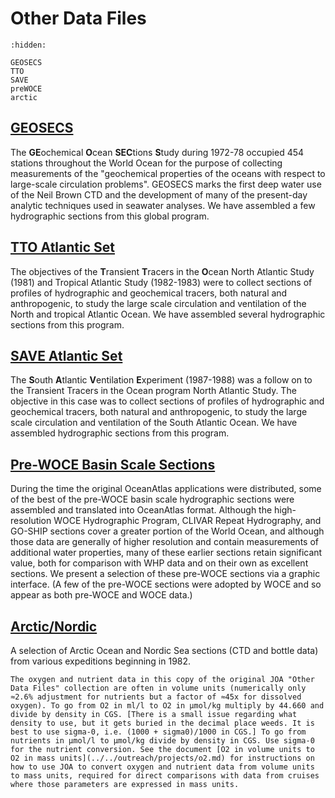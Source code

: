 # Other Data Files

```{toctree}
:hidden:

GEOSECS
TTO
SAVE
preWOCE
arctic
```

## [GEOSECS](<project:GEOSECS.md>)

The **GE**ochemical **O**cean **SEC**tions **S**tudy during 1972-78 occupied 454 stations throughout the World Ocean for the purpose of collecting measurements of the "geochemical properties of the oceans with respect to large-scale circulation problems". GEOSECS marks the first deep water use of the Neil Brown CTD and the development of many of the present-day analytic techniques used in seawater analyses. We have assembled a few hydrographic sections from this global program.

## [TTO Atlantic Set](<project:TTO.md>)
The objectives of the **T**ransient **T**racers in the **O**cean North Atlantic Study (1981) and Tropical Atlantic Study (1982-1983) were to collect sections of profiles of hydrographic and geochemical tracers, both natural and anthropogenic, to study the large scale circulation and ventilation of the North and tropical Atlantic Ocean. We have assembled several hydrographic sections from this program.

## [SAVE Atlantic Set](<project:SAVE.md>)
The **S**outh **A**tlantic **V**entilation **E**xperiment (1987-1988) was a follow on to the Transient Tracers in the Ocean program North Atlantic Study. The objective in this case was to collect sections of profiles of hydrographic and geochemical tracers, both natural and anthropogenic, to study the large scale circulation and ventilation of the South Atlantic Ocean. We have assembled hydrographic sections from this program.

## [Pre-WOCE Basin Scale Sections](<project:preWOCE.md>)
During the time the original OceanAtlas applications were distributed, some of the best of the pre-WOCE basin scale hydrographic sections were assembled and translated into OceanAtlas format. Although the high-resolution WOCE Hydrographic Program, CLIVAR Repeat Hydrography, and GO-SHIP sections cover a greater portion of the World Ocean, and although those data are generally of higher resolution and contain measurements of additional water properties, many of these earlier sections retain significant value, both for comparison with WHP data and on their own as excellent sections. We present a selection of these pre-WOCE sections via a graphic interface. (A few of the pre-WOCE sections were adopted by WOCE and so appear as both pre-WOCE and WOCE data.)

## [Arctic/Nordic](<project:arctic.md>)
A selection of Arctic Ocean and Nordic Sea sections (CTD and bottle data) from various expeditions beginning in 1982.

```{note}
The oxygen and nutrient data in this copy of the original JOA "Other Data Files" collection are often in volume units (numerically only ≈2.6% adjustment for nutrients but a factor of ≈45x for dissolved oxygen). To go from O2 in ml/l to O2 in μmol/kg multiply by 44.660 and divide by density in CGS. [There is a small issue regarding what density to use, but it gets buried in the decimal place weeds. It is best to use sigma-0, i.e. (1000 + sigma0)/1000 in CGS.] To go from nutrients in μmol/l to μmol/kg divide by density in CGS. Use sigma-0 for the nutrient conversion. See the document [O2 in volume units to O2 in mass units](../../outreach/projects/o2.md) for instructions on how to use JOA to convert oxygen and nutrient data from volume units to mass units, required for direct comparisons with data from cruises where those parameters are expressed in mass units.
```